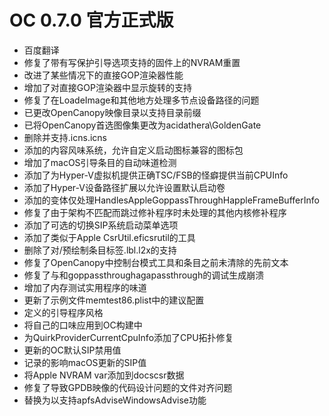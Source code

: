 # OC 0.7.0 官方正式版

- 百度翻译
- 修复了带有写保护引导选项支持的固件上的NVRAM重置
- 改进了某些情况下的直接GOP渲染器性能
- 增加了对直接GOP渲染器中显示旋转的支持
- 修复了在LoadeImage和其他地方处理多节点设备路径的问题
- 已更改OpenCanopy映像目录以支持目录前缀
- 已将OpenCanopy首选图像集更改为acidathera\GoldenGate
- 删除并支持<BOOTPATH>.icns<TOOLPATH>.icns
- 添加的内容风味系统，允许自定义启动图标兼容的图标包
- 增加了macOS引导条目的自动味道检测
- 添加了为Hyper-V虚拟机提供正确TSC/FSB的怪癖提供当前CPUInfo
- 添加了Hyper-V设备路径扩展以允许设置默认启动卷
- 添加的变体仅处理HandlesAppleGoppassThroughHappleFrameBufferInfo
- 修复了由于架构不匹配而跳过修补程序时未处理的其他内核修补程序
- 添加了可选的切换SIP系统启动菜单选项
- 添加了类似于Apple CsrUtil.eficsrutil的工具
- 删除了对/预绘制条目标签<TOOLPATH>.lbl.l2x的支持
- 修复了OpenCanopy中控制台模式工具和条目之前未清除的先前文本
- 修复了与和goppassthroughagapassthrough的调试生成崩溃
- 增加了内存测试实用程序的味道
- 更新了示例文件memtest86.plist中的建议配置
- 定义的引导程序风格
- 将自己的口味应用到OC构建中
- 为QuirkProviderCurrentCpuInfo添加了CPU拓扑修复
- 更新的OC默认SIP禁用值
- 记录的影响macOS更新的SIP值
- 将Apple NVRAM var添加到docscsr数据
- 修复了导致GPDB映像的代码设计问题的文件对齐问题
- 替换为以支持apfsAdviseWindowsAdvise功能